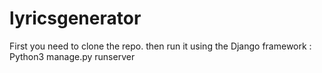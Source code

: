# lyricsgenerator
First you need to clone the repo. 
then run it using the Django framework : 
Python3 manage.py runserver
